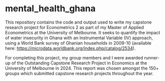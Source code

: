 # mental_health_ghana

This repository contains the code and output used to write my capstone research project for Econometrics 2 as part of my Master of Applied Econometrics at the University of Melbourne. It seeks to quantify the impact of water insecurity in Ghana with an Instrumental Variable (IV) approach, using a World Bank survey of Ghanian households in 2009-10 (available here: https://microdata.worldbank.org/index.php/catalog/2534).

For completing this project, my group members and I were awarded runner-up of the Outstanding Capstone Research Project in Economics at the University of Melbourne in 2024. This report was chosen amongst the 150+ groups which submitted capstone research projects throughout the year.
